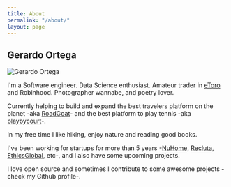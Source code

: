 ```yaml
---
title: About
permalink: "/about/"
layout: page
---
```


## Gerardo Ortega

![Gerardo Ortega](https://g3ortega.com/assets/gerardo-ortega.jpg "Gerardo Ortega photo")

I'm a Software engineer. Data Science enthusiast. Amateur trader in [eToro](http://partners.etoro.com/B210_A62402_TClick_Squora.aspx) and Robinhood. Photographer wannabe, and poetry lover.

Currently helping to build and expand the best travelers platform on the planet -aka [RoadGoat](https://www.roadgoat.com)- and the best platform to play tennis -aka [playbycourt](https://playbycourt.com)-.

In my free time I like hiking, enjoy nature and reading good books.

I've been working for startups for more than 5 years -[NuHome](https://www.nuhome.com.ni), [Recluta](https://recluta.com), [EthicsGlobal](https://ethicsglobal.com), etc-, and I also have some upcoming projects.

I love open source and sometimes I contribute to some awesome projects -check my Github profile-.
